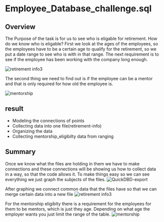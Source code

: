# Employee_Database_challenge.sql

## Overview ##

The Purpose of the task is for us to see who is eligable for retirement. How do we know who is eligable? First we look at the ages of the employees, so the employees have to be a certain age to qualify for the retirement, so we put a date range to see who is with in that range. The next requirement is to see if the employee has been working with the company long enough. 

![retirement info3](https://user-images.githubusercontent.com/100543143/162658318-63030132-b108-41f9-9f95-e861a2e7d949.png)

The second thing we need to find out is if the employee can be a mentor and that is only required for how old the employee is.

![mentorship](https://user-images.githubusercontent.com/100543143/162658425-fd6cbf60-20de-4977-b594-54c2b7a538af.png)



## result ##

* Modeling the connections of points
* Collecting data into one file(retirement-info)
* Organizing the data 
* Collecting mentorship_eligibilty data from ranging


## Summary ##

Once we know what the files are holding in them we have to make connections and these connections will be showing us how to collect data in a way, so that the code allows it. To make things easy so we can see everything we just graph the subjects of the files.
![QuickDBD-export](https://user-images.githubusercontent.com/100543143/162656688-c3e65329-7517-42c7-ad1d-4de95630e81b.png)

After graphing we connect common data that the files have so that we can merge certain data into a new file
![retirement info3](https://user-images.githubusercontent.com/100543143/162657916-8da540e6-6fdf-48f2-80a5-5732a45cbd45.png)

For the mentorship eligiblty there is a requirement for the employees for them to be mentors, which is just they age. Depending on what age the employer wants you just limit the range of the table.
![mentorship](https://user-images.githubusercontent.com/100543143/162658236-2ca9cdfe-ea22-49ab-b69d-e97008318da2.png)
